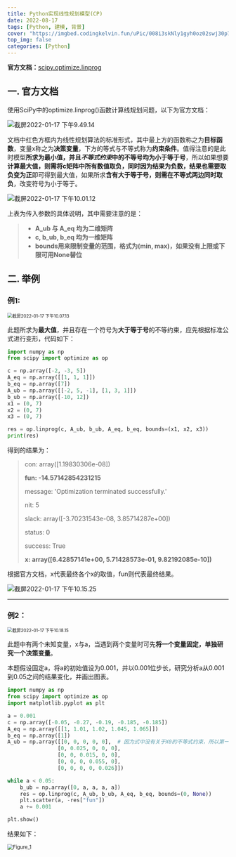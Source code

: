 ```yaml
---
title: Python实现线性规划模型(CP)
date: 2022-08-17
tags: [Python, 建模, 背景]
cover: "https://imgbed.codingkelvin.fun/uPic/008i3skNly1gyh0oz02swj30p70mvmzn.jpg"
top_img: false
categories: [Python]
---
```


**官方文档：**[scipy.optimize.linprog](httpss://scipy.github.io/devdocs/reference/generated/scipy.optimize.linprog.html?highlight=linprog#scipy.optimize.linprog)

## 一. 官方文档

使用SciPy中的optimize.linprog()函数计算线规划问题，以下为官方文档：

![截屏2022-01-17 下午9.49.14](https://imgbed.codingkelvin.fun/uPic/008i3skNly1gyh0oz02swj30p70mvmzn.jpg)

文档中红色方框内为线性规划算法的标准形式，其中最上方的函数称之为**目标函数**，变量x称之为**决策变量**，下方的等式与不等式称为**约束条件**。值得注意的是此时模型**所求为最小值，并且*不等式约束*中的不等号均为小于等于号**，所以如果想要**计算最大值，则需将c矩阵中所有数值取负，同时因为结果为负数，结果也需要取负变为正**即可得到最大值，如果所求**含有大于等于号，则需在不等式两边同时取负**，改变符号为小于等于。

![截屏2022-01-17 下午10.01.12](https://imgbed.codingkelvin.fun/uPic/008i3skNly1gyh0oxgirvj30nv0iomzg.jpg)

上表为传入参数的具体说明，其中需要注意的是：

>- **A_ub 与 A_eq 均为二维矩阵**
>- **c, b_ub, b_eq 均为一维矩阵**
>- **bounds用来限制变量的范围，格式为(min, max)，如果没有上限或下限可用None替位**

## 二. 举例

### 例1:

<img src="https://imgbed.codingkelvin.fun/uPic/008i3skNly1gyh206uoeij30db09jt91.jpg" alt="截屏2022-01-17 下午10.07.13" style="zoom:70%;" />

此题所求为**最大值**，并且存在一个符号为**大于等于号**的不等约束，应先根据标准公式进行变形，代码如下：

```python
import numpy as np
from scipy import optimize as op

c = np.array([-2, -3, 5])
A_eq = np.array([[1, 1, 1]])
b_eq = np.array([7])
A_ub = np.array([[-2, 5, -1], [1, 3, 1]])
b_ub = np.array([-10, 12])
x1 = (0, 7)
x2 = (0, 7)
x3 = (0, 7)

res = op.linprog(c, A_ub, b_ub, A_eq, b_eq, bounds=(x1, x2, x3))
print(res)
```

得到的结果为：

>con: array([1.19830306e-08])
>
>**fun: -14.57142854231215**
>
>message: 'Optimization terminated successfully.'
>
>nit: 5
>
>slack: array([-3.70231543e-08, 3.85714287e+00])
>
>status: 0
>
>success: True
>
>**x: array([6.42857141e+00, 5.71428573e-01, 9.82192085e-10])**

根据官方文档，x代表最终各个x的取值，fun则代表最终结果。

![截屏2022-01-17 下午10.15.25](https://imgbed.codingkelvin.fun/uPic/008i3skNly1gyh12l37vvj30ok06jmxn.jpg)

---

### 例2：

<img src="https://imgbed.codingkelvin.fun/uPic/008i3skNly1gyh1xtqoaqj30ok0bxwf4.jpg" alt="截屏2022-01-17 下午10.18.15" style="zoom:70%;" />

此题中有两个未知变量，x与a，当遇到两个变量时可先**将一个变量固定，单独研究一个决策变量**。

本题假设固定a，将a的初始值设为0.001，并以0.001位步长，研究分析a从0.001到0.05之间的结果变化，并画出图表。

```python
import numpy as np
from scipy import optimize as op
import matplotlib.pyplot as plt

a = 0.001
c = np.array([-0.05, -0.27, -0.19, -0.185, -0.185])
A_eq = np.array([[1, 1.01, 1.02, 1.045, 1.065]])
b_eq = np.array([1])
A_ub = np.array([[0, 0, 0, 0, 0],  # 因为式中没有关于X0的不等式约束，所以第一行取0
                [0, 0.025, 0, 0, 0],
                [0, 0, 0.015, 0, 0],
                [0, 0, 0, 0.055, 0],
                [0, 0, 0, 0, 0.026]])

while a < 0.05:
    b_ub = np.array([0, a, a, a, a])
    res = op.linprog(c, A_ub, b_ub, A_eq, b_eq, bounds=(0, None))
    plt.scatter(a, -res["fun"])
    a += 0.001

plt.show()
```

结果如下：

<img src="https://imgbed.codingkelvin.fun/uPic/008i3skNly1gyh1xzcmdrj30hs0dcq38.jpg" alt="Figure_1" style="zoom:80%;" />